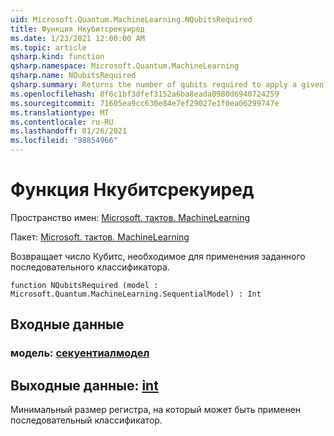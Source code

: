 ```yaml
---
uid: Microsoft.Quantum.MachineLearning.NQubitsRequired
title: Функция Нкубитсрекуиред
ms.date: 1/23/2021 12:00:00 AM
ms.topic: article
qsharp.kind: function
qsharp.namespace: Microsoft.Quantum.MachineLearning
qsharp.name: NQubitsRequired
qsharp.summary: Returns the number of qubits required to apply a given sequential classifier.
ms.openlocfilehash: 8f6c1bf3dfef3152a6ba8eada0980d6940724259
ms.sourcegitcommit: 71605ea9cc630e84e7ef29027e1f0ea06299747e
ms.translationtype: MT
ms.contentlocale: ru-RU
ms.lasthandoff: 01/26/2021
ms.locfileid: "98854966"
---
```

# <a name="nqubitsrequired-function"></a>Функция Нкубитсрекуиред

Пространство имен: [Microsoft. тактов. MachineLearning](xref:Microsoft.Quantum.MachineLearning)

Пакет: [Microsoft. тактов. MachineLearning](https://nuget.org/packages/Microsoft.Quantum.MachineLearning)


Возвращает число Кубитс, необходимое для применения заданного последовательного классификатора.

```qsharp
function NQubitsRequired (model : Microsoft.Quantum.MachineLearning.SequentialModel) : Int
```


## <a name="input"></a>Входные данные

### <a name="model--sequentialmodel"></a>модель: [секуентиалмодел](xref:Microsoft.Quantum.MachineLearning.SequentialModel)





## <a name="output--int"></a>Выходные данные: [int](xref:microsoft.quantum.lang-ref.int)

Минимальный размер регистра, на который может быть применен последовательный классификатор.